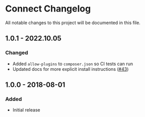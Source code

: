 # Connect Changelog

All notable changes to this project will be documented in this file.

## 1.0.1 - 2022.10.05
### Changed
* Added `allow-plugins` to `composer.json` so CI tests can run
* Updated docs for more explicit install instructions ([#43](https://github.com/nystudio107/craft-connect/pull/43))

## 1.0.0 - 2018-08-01
### Added
- Initial release

